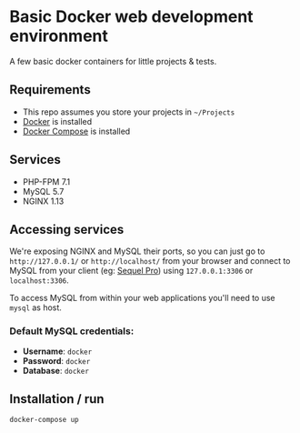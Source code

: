 # Basic Docker web development environment

A few basic docker containers for little projects & tests.

##  Requirements

- This repo assumes you store your projects in  `~/Projects`
- [Docker](https://docs.docker.com/engine/installation/) is installed
- [Docker Compose](https://docs.docker.com/compose/install/) is installed

## Services

- PHP-FPM 7.1
- MySQL 5.7
- NGINX 1.13

## Accessing services

We're exposing NGINX and MySQL their ports, so you can just go to `http://127.0.0.1/` or `http://localhost/` from your browser and connect to MySQL from your client (eg: [Sequel Pro](https://www.sequelpro.com/)) using `127.0.0.1:3306` or `localhost:3306`.

To access MySQL from within your web applications you'll need to use `mysql` as host.

### Default MySQL credentials:

- **Username**: `docker`
- **Password**: `docker`
- **Database**: `docker`

## Installation / run

```bash
docker-compose up
```
